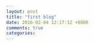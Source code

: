 ```yaml
---
layout: post
title: "first blog"
date: 2016-02-04 12:17:12 +0800
comments: true
categories: 
---
```

